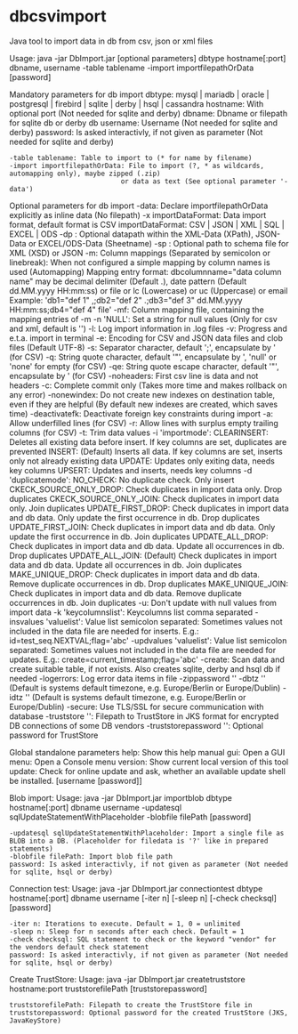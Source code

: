 # dbcsvimport
Java tool to import data in db from csv, json or xml files

Usage: java -jar DbImport.jar [optional parameters] dbtype hostname[:port] dbname, username -table tablename -import importfilepathOrData [password]

Mandatory parameters for db import
	dbtype: mysql | mariadb | oracle | postgresql | firebird | sqlite | derby | hsql | cassandra
	hostname: With optional port (Not needed for sqlite and derby)
	dbname: Dbname or filepath for sqlite db or derby db
	username: Username (Not needed for sqlite and derby)
	password: Is asked interactivly, if not given as parameter (Not needed for sqlite and derby)
	
	-table tablename: Table to import to (* for name by filename)
	-import importfilepathOrData: File to import (?, * as wildcards, automapping only), maybe zipped (.zip)
								or data as text (See optional parameter '-data')

Optional parameters for db import
	-data: Declare importfilepathOrData explicitly as inline data (No filepath)
	-x importDataFormat: Data import format, default format is CSV
		importDataFormat: CSV | JSON | XML | SQL | EXCEL | ODS
	-dp <datapath>: Optional datapath within the XML-Data (XPath), JSON-Data or EXCEL/ODS-Data (Sheetname)
	-sp <schemaFilePath>: Optional path to schema file for XML (XSD) or JSON
	-m: Column mappings (Separated by semicolon or linebreak): When not configured a simple mapping by column names is used (Automapping)
		Mapping entry format: dbcolumnname="data column name" <formatinfo>
		<formatinfo> may be decimal delimiter (Default .), date pattern (Default dd.MM.yyyy HH:mm:ss) or file or lc (Lowercase) or uc (Uppercase) or email
		Example: 'db1="def 1" ,;db2="def 2" .;db3="def 3" dd.MM.yyyy HH:mm:ss;db4="def 4" file'
	-mf: Column mapping file, containing the mapping entries of -m
	-n 'NULL': Set a string for null values (Only for csv and xml, default is '')
	-l: Log import information in .log files
	-v: Progress and e.t.a. import in terminal
	-e: Encoding for CSV and JSON data files and clob files (Default UTF-8)
	-s: Separator character, default ';', encapsulate by ' (for CSV)
	-q: String quote character, default '"', encapsulate by ', 'null' or 'none' for empty (for CSV)
	-qe: String quote escape character, default '"', encapsulate by ' (for CSV)
	-noheaders: First csv line is data and not headers
	-c: Complete commit only (Takes more time and makes rollback on any error)
	-nonewindex: Do not create new indexes on destination table, even if they are helpful (By default new indexes are created, which saves time)
	-deactivatefk: Deactivate foreign key constraints during import
	-a: Allow underfilled lines (for CSV)
	-r: Allow lines with surplus empty trailing columns (for CSV)
	-t: Trim data values
	-i 'importmode':
		CLEARINSERT: Deletes all existing data before insert. If key columns are set, duplicates are prevented
		INSERT: (Default) Inserts all data. If key columns are set, inserts only not already existing data
		UPDATE: Updates only exiting data, needs key columns
		UPSERT: Updates and inserts, needs key columns
	-d 'duplicatemode':
		NO_CHECK: No duplicate check. Only insert
		CKECK_SOURCE_ONLY_DROP: Check duplicates in import data only. Drop duplicates
		CKECK_SOURCE_ONLY_JOIN: Check duplicates in import data only. Join duplicates
		UPDATE_FIRST_DROP: Check duplicates in import data and db data. Only update the first occurrence in db. Drop duplicates
		UPDATE_FIRST_JOIN: Check duplicates in import data and db data. Only update the first occurrence in db. Join duplicates
		UPDATE_ALL_DROP: Check duplicates in import data and db data. Update all occurrences in db. Drop duplicates
		UPDATE_ALL_JOIN: (Default) Check duplicates in import data and db data. Update all occurrences in db. Join duplicates
		MAKE_UNIQUE_DROP: Check duplicates in import data and db data. Remove duplicate occurrences in db. Drop duplicates
		MAKE_UNIQUE_JOIN: Check duplicates in import data and db data. Remove duplicate occurrences in db. Join duplicates
	-u: Don't update with null values from import data
	-k 'keycolumnslist': Keycolumns list comma separated
	-insvalues 'valuelist': Value list semicolon separated: Sometimes values not included in the data file are needed for inserts. E.g.: id=test_seq.NEXTVAL;flag='abc'
	-updvalues 'valuelist': Value list semicolon separated: Sometimes values not included in the data file are needed for updates. E.g.: create=current_timestamp;flag='abc'
	-create: Scan data and create suitable table, if not exists. Also creates sqlite, derby and hsql db if needed
	-logerrors: Log error data items in file
	-zippassword '<password>'
	-dbtz '<databaseTimeZone>' (Default is systems default timezone, e.g. Europe/Berlin or Europe/Dublin)
	-idtz '<importDataTimeZone>' (Default is systems default timezone, e.g. Europe/Berlin or Europe/Dublin)
	-secure: Use TLS/SSL for secure communication with database
	-truststore '<truststorefilepath>': Filepath to TrustStore in JKS format for encrypted DB connections of some DB vendors
	-truststorepassword '<password>': Optional password for TrustStore

Global standalone parameters
	help: Show this help manual
	gui: Open a GUI
	menu: Open a Console menu
	version: Show current local version of this tool
	update: Check for online update and ask, whether an available update shell be installed. [username [password]]

Blob import:
	Usage: java -jar DbImport.jar importblob dbtype hostname[:port] dbname username -updatesql sqlUpdateStatementWithPlaceholder -blobfile filePath [password]
	
	-updatesql sqlUpdateStatementWithPlaceholder: Import a single file as BLOB into a DB. (Placeholder for filedata is '?' like in prepared statements)
	-blobfile filePath: Import blob file path
	password: Is asked interactivly, if not given as parameter (Not needed for sqlite, hsql or derby)

Connection test:
	Usage: java -jar DbImport.jar connectiontest dbtype hostname[:port] dbname username [-iter n] [-sleep n] [-check checksql] [password]
	
	-iter n: Iterations to execute. Default = 1, 0 = unlimited
	-sleep n: Sleep for n seconds after each check. Default = 1
	-check checksql: SQL statement to check or the keyword "vendor" for the vendors default check statement
	password: Is asked interactivly, if not given as parameter (Not needed for sqlite, hsql or derby)

Create TrustStore:
	Usage: java -jar DbImport.jar createtruststore hostname:port truststorefilePath [truststorepassword]
	
	truststorefilePath: Filepath to create the TrustStore file in 
	truststorepassword: Optional password for the created TrustStore (JKS, JavaKeyStore)
